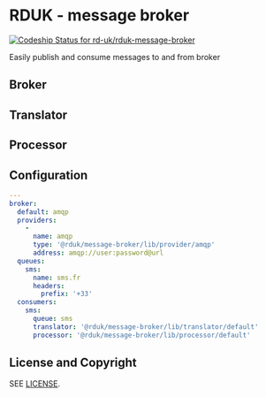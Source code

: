 # RDUK - message broker

[![Codeship Status for rd-uk/rduk-message-broker](https://app.codeship.com/projects/11f4e850-ad51-0135-b44d-2a680d161fa2/status?branch=master)](https://app.codeship.com/projects/257198)

Easily publish and consume messages to and from broker

## Broker

## Translator

## Processor

## Configuration

```yaml
---
broker:
  default: amqp
  providers:
    -
      name: amqp
      type: '@rduk/message-broker/lib/provider/amqp'
      address: amqp://user:password@url
  queues:
    sms:
      name: sms.fr
      headers: 
        prefix: '+33'
  consumers:
    sms:
      queue: sms
      translator: '@rduk/message-broker/lib/translator/default'
      processor: '@rduk/message-broker/lib/processor/default'
```

## License and Copyright

SEE [LICENSE](./LICENSE).